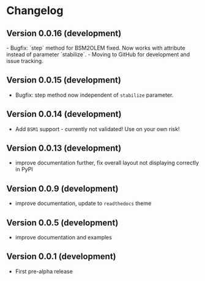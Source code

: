 # Changelog

<h2> Version 0.0.16 (development) </h2>
- Bugfix: `step` method for BSM2OLEM fixed. Now works with attribute instead of parameter `stabilize`.
- Moving to GitHub for development and issue tracking.

<h2> Version 0.0.15 (development) </h2>

- Bugfix: step method now independent of `stabilize` parameter.

<h2> Version 0.0.14 (development) </h2>

- Add `BSM1` support - currently not validated! Use on your own risk!

<h2> Version 0.0.13 (development) </h2>

- improve documentation further, fix overall layout not displaying correctly in PyPI

<h2> Version 0.0.9 (development) </h2>

- improve documentation, update to `readthedocs` theme

<h2> Version 0.0.5 (development) </h2>

- improve documentation and examples

<h2> Version 0.0.1 (development) </h2>

- First pre-alpha release
